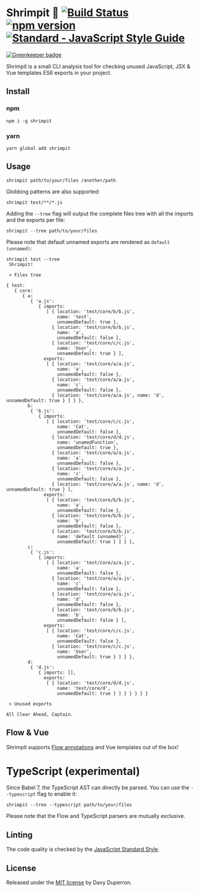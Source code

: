 # Shrimpit :fried_shrimp: [![Build Status](https://github.com/yamafaktory/shrimpit/workflows/ci/badge.svg)](https://github.com/yamafaktory/shrimpit/actions) [![npm version](https://img.shields.io/npm/v/shrimpit.svg?style=flat)](https://www.npmjs.com/package/shrimpit) [![Standard - JavaScript Style Guide](https://img.shields.io/badge/code%20style-standard-brightgreen.svg)](http://standardjs.com/)

[![Greenkeeper badge](https://badges.greenkeeper.io/yamafaktory/shrimpit.svg)](https://greenkeeper.io/)

Shrimpit is a small CLI analysis tool for checking unused JavaScript, JSX & Vue templates ES6 exports in your project.

## Install

### npm

```shell
npm i -g shrimpit
```

### yarn

```shell
yarn global add shrimpit
```

## Usage

```shell
shrimpit path/to/your/files /another/path
```

Globbing patterns are also supported:

```shell
shrimpit test/**/*.js
```

Adding the `--tree` flag will output the complete files tree with all the imports and the exports per file:

```shell
shrimpit --tree path/to/your/files
```

Please note that default unnamed exports are rendered as `default (unnamed)`:

```shell
shrimpit test --tree
 Shrimpit!

 > Files tree

{ test:
   { core:
      { a:
         { 'a.js':
            { imports:
               [ { location: 'test/core/b/b.js',
                   name: 'test',
                   unnamedDefault: true },
                 { location: 'test/core/b/b.js',
                   name: 'a',
                   unnamedDefault: false },
                 { location: 'test/core/c/c.js',
                   name: 'User',
                   unnamedDefault: true } ],
              exports:
               [ { location: 'test/core/a/a.js',
                   name: 'a',
                   unnamedDefault: false },
                 { location: 'test/core/a/a.js',
                   name: 'c',
                   unnamedDefault: false },
                 { location: 'test/core/a/a.js', name: 'd', unnamedDefault: true } ] } },
        b:
         { 'b.js':
            { imports:
               [ { location: 'test/core/c/c.js',
                   name: 'Cat',
                   unnamedDefault: false },
                 { location: 'test/core/d/d.js',
                   name: 'unamedFunction',
                   unnamedDefault: true },
                 { location: 'test/core/a/a.js',
                   name: 'a',
                   unnamedDefault: false },
                 { location: 'test/core/a/a.js',
                   name: 'c',
                   unnamedDefault: false },
                 { location: 'test/core/a/a.js', name: 'd', unnamedDefault: true } ],
              exports:
               [ { location: 'test/core/b/b.js',
                   name: 'a',
                   unnamedDefault: false },
                 { location: 'test/core/b/b.js',
                   name: 'b',
                   unnamedDefault: false },
                 { location: 'test/core/b/b.js',
                   name: 'default (unnamed)',
                   unnamedDefault: true } ] } },
        c:
         { 'c.js':
            { imports:
               [ { location: 'test/core/a/a.js',
                   name: 'a',
                   unnamedDefault: false },
                 { location: 'test/core/a/a.js',
                   name: 'c',
                   unnamedDefault: false },
                 { location: 'test/core/a/a.js',
                   name: 'd',
                   unnamedDefault: false },
                 { location: 'test/core/b/b.js',
                   name: 'b',
                   unnamedDefault: false } ],
              exports:
               [ { location: 'test/core/c/c.js',
                   name: 'Cat',
                   unnamedDefault: false },
                 { location: 'test/core/c/c.js',
                   name: 'User',
                   unnamedDefault: true } ] } },
        d:
         { 'd.js':
            { imports: [],
              exports:
               [ { location: 'test/core/d/d.js',
                   name: 'test/core/d',
                   unnamedDefault: true } ] } } } } }

 > Unused exports

All Clear Ahead, Captain.
```

## Flow & Vue

Shrimpit supports [Flow annotations](https://flowtype.org/) and Vue templates out of the box!

# TypeScript (experimental)

Since Babel 7, the TypeScript AST can directly be parsed. You can use the `--typescript` flag to enable it:

```shell
shrimpit --tree --typescript path/to/your/files
```

Please note that the Flow and TypeScript parsers are mutually exclusive.

## Linting

The code quality is checked by the [JavaScript Standard Style](http://standardjs.com/).

## License

Released under the [MIT license](https://opensource.org/licenses/MIT) by Davy Duperron.

